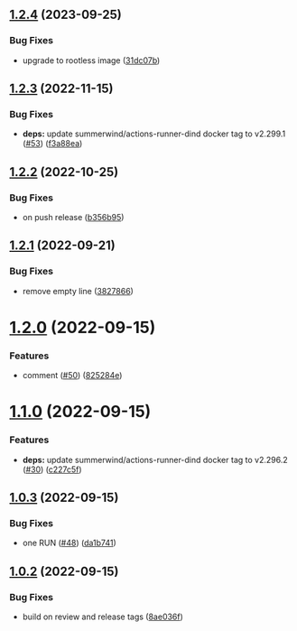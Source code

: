 ## [1.2.4](https://github.com/SocialGouv/actions-runner/compare/v1.2.3...v1.2.4) (2023-09-25)


### Bug Fixes

* upgrade to rootless image ([31dc07b](https://github.com/SocialGouv/actions-runner/commit/31dc07b410cc607c91203573ed16a136bced3c50))

## [1.2.3](https://github.com/SocialGouv/actions-runner/compare/v1.2.2...v1.2.3) (2022-11-15)


### Bug Fixes

* **deps:** update summerwind/actions-runner-dind docker tag to v2.299.1 ([#53](https://github.com/SocialGouv/actions-runner/issues/53)) ([f3a88ea](https://github.com/SocialGouv/actions-runner/commit/f3a88eade11168992109ac6461552430f761b10b))

## [1.2.2](https://github.com/SocialGouv/actions-runner/compare/v1.2.1...v1.2.2) (2022-10-25)


### Bug Fixes

* on push release ([b356b95](https://github.com/SocialGouv/actions-runner/commit/b356b954b2a437dbf9012f9cb3074dff18b47450))

## [1.2.1](https://github.com/SocialGouv/actions-runner/compare/v1.2.0...v1.2.1) (2022-09-21)


### Bug Fixes

* remove empty line ([3827866](https://github.com/SocialGouv/actions-runner/commit/3827866ab223af257d8f2f0fe5c7b17fae86fef1))

# [1.2.0](https://github.com/SocialGouv/actions-runner/compare/v1.1.0...v1.2.0) (2022-09-15)


### Features

* comment ([#50](https://github.com/SocialGouv/actions-runner/issues/50)) ([825284e](https://github.com/SocialGouv/actions-runner/commit/825284e6124dea493546cbe5fc16840b4782926d))

# [1.1.0](https://github.com/SocialGouv/actions-runner/compare/v1.0.3...v1.1.0) (2022-09-15)


### Features

* **deps:** update summerwind/actions-runner-dind docker tag to v2.296.2 ([#30](https://github.com/SocialGouv/actions-runner/issues/30)) ([c227c5f](https://github.com/SocialGouv/actions-runner/commit/c227c5fe57b47d4abb6666ea39ae1757b29f1429))

## [1.0.3](https://github.com/SocialGouv/actions-runner/compare/v1.0.2...v1.0.3) (2022-09-15)


### Bug Fixes

* one RUN ([#48](https://github.com/SocialGouv/actions-runner/issues/48)) ([da1b741](https://github.com/SocialGouv/actions-runner/commit/da1b74122d9822b02d23090c07a904751573b788))

## [1.0.2](https://github.com/SocialGouv/actions-runner/compare/v1.0.1...v1.0.2) (2022-09-15)


### Bug Fixes

* build on review and release tags ([8ae036f](https://github.com/SocialGouv/actions-runner/commit/8ae036fac57ee0fe02a33338d5ab4b07b432701f))
